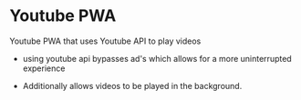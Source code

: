 # Youtube PWA

Youtube PWA that uses Youtube API to play videos

- using youtube api bypasses ad's which allows for a more uninterrupted experience

- Additionally allows videos to be played in the background.
